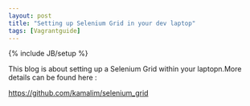 ```yaml
---
layout: post
title: "Setting up Selenium Grid in your dev laptop"
tags: [Vagrantguide]
---
```

{% include JB/setup %}


This blog is about setting up a Selenium Grid within your laptopn.More details can be found here : 
 
 <https://github.com/kamalim/selenium_grid>